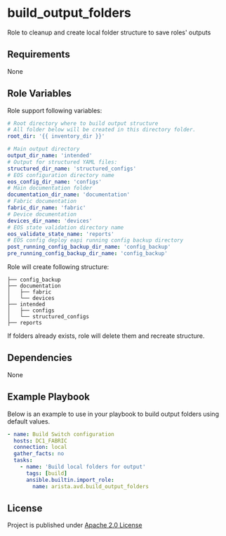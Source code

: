 <!--
  ~ Copyright (c) 2023 Arista Networks, Inc.
  ~ Use of this source code is governed by the Apache License 2.0
  ~ that can be found in the LICENSE file.
  -->

# build_output_folders

Role to cleanup and create local folder structure to save roles' outputs

## Requirements

None

## Role Variables

Role support following variables:

```yaml
# Root directory where to build output structure
# All folder below will be created in this directory folder.
root_dir: '{{ inventory_dir }}'

# Main output directory
output_dir_name: 'intended'
# Output for structured YAML files:
structured_dir_name: 'structured_configs'
# EOS configuration directory name
eos_config_dir_name: 'configs'
# Main documentation folder
documentation_dir_name: 'documentation'
# Fabric documentation
fabric_dir_name: 'fabric'
# Device documentation
devices_dir_name: 'devices'
# EOS state validation directory name
eos_validate_state_name: 'reports'
# EOS config deploy eapi running config backup directory
post_running_config_backup_dir_name: 'config_backup'
pre_running_config_backup_dir_name: 'config_backup'
```

Role will create following structure:

```shell
├── config_backup
├── documentation
│   ├── fabric
│   └── devices
├── intended
│   ├── configs
│   └── structured_configs
├── reports

```

If folders already exists, role will delete them and recreate structure.

## Dependencies

None

## Example Playbook

Below is an example to use in your playbook to build output folders using default values.

```yaml
- name: Build Switch configuration
  hosts: DC1_FABRIC
  connection: local
  gather_facts: no
  tasks:
    - name: 'Build local folders for output'
      tags: [build]
      ansible.builtin.import_role:
        name: arista.avd.build_output_folders
```

## License

Project is published under [Apache 2.0 License](../../LICENSE)
